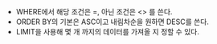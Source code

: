- WHERE에서 해당 조건은 =, 아닌 조건은 <> 를 쓴다.
- ORDER BY의 기본은 ASC이고 내림차순을 원하면 DESC를 쓴다.
- LIMIT을 사용해 몇 개 까지의 데이터를 가져올 지 정할 수 있다.
